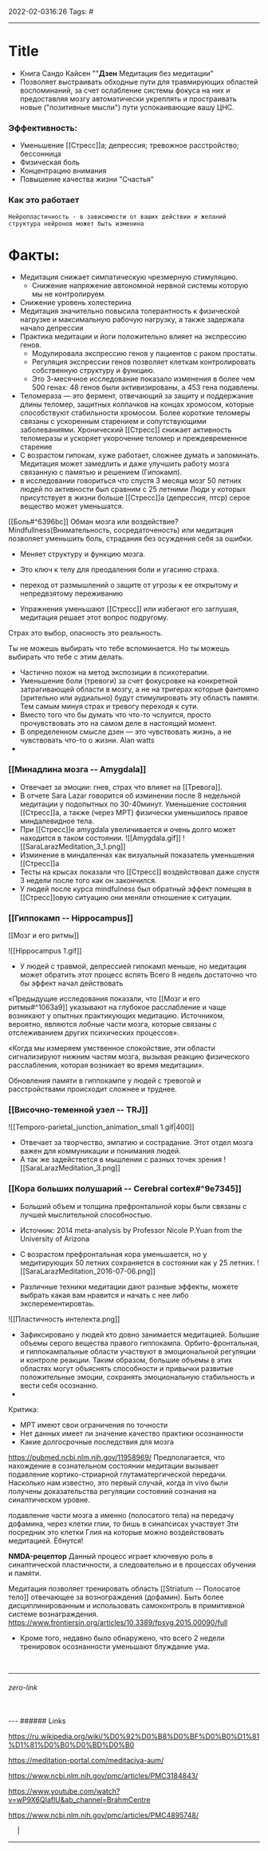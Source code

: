 2022-02-0316:26
Tags: #

---
# Title
- Книга Сандо Кайсен ""**Дзен** Медитация без медитации"
- Позволяет выстраивать обходные пути для травмирующих областей воспоминаний, за счет ослабление системы фокуса на них и предоставляя мозгу автоматически укреплять и простраивать новые ("позитивные мысли") пути успокаивающие вашу ЦНС. 



### Эффективность:
- Уменьшение [[Стресс]]а; депрессия; тревожное расстройство; бессонница
- Физическая боль
- Концентрацию внимания
- Повышение качества жизни "Счастья"

### Как это работает
`Нейропластичность - в зависимости от ваших действии и желаний структура нейронов может быть изменина`

# Факты:
- Медитация снижает симпатическую чрезмерную стимуляцию. 
	- Снижение напряжение автономной нервной системы которую мы не контролируем.
- Снижение уровень холестерина
- Медитация значительно повысила толерантность к физической нагрузке и максимальную рабочую нагрузку, а также задержала начало депрессии
- Практика медитации и йоги положительно влияет на экспрессию генов. 
	- Модулировала экспрессию генов у пациентов с раком простаты.
	- Регуляция экспрессии генов позволяет клеткам контролировать собственную структуру и функцию.
	- Это 3-месячное исследование показало изменения в более чем 500 генах: 48 генов были активизированы, а 453 гена подавлены.
- Теломераза — это фермент, отвечающий за защиту и поддержание длины теломер, защитных колпачков на концах хромосом, которые способствуют стабильности хромосом. Более короткие теломеры связаны с ускоренным старением и сопутствующими заболеваниями. Хронический [[Стресс]] снижает активность теломеразы и ускоряет укорочение теломер и преждевременное старение
- С возрастом гипокам, хуже работает, сложнее думать и запоминать. Медитация может замедлить и даже улучшить работу мозга связанную с памятью и решением (Гипокамп).
- в исследовании говориться что спустя 3 месяца мозг 50 летних людей по активности был сравним с 25 летними Люди у которых присутствует в жизни больше [[Стресс]]а (депрессия, птср) серое вещество может уменьшатся. 

[[Боль#^6396bc]] Обман мозга или воздействие?
Mindfullness(Внимательность, сосредаточеность) или медитация позволяет уменьшить боль, страдания без осуждения себя за ошибки.

- Меняет структуру и функцию мозга.

- Это ключ к телу для преодаления боли и угасиню страха.

- переход от размышлений о защите от угрозы к ее открытому и непредвзятому переживанию

- Упражнения уменьшают [[Стресс]] или избегают его заглушая, медитация решает этот вопрос подругому.

Страх это выбор, опасность это реальность.

Ты не можешь выбирать что тебе вспоминается. Но ты можешь выбирать что тебе с этим делать. 


- Частично похож на метод экспозиции в психотерапии.
- Уменьшение боли (тревоги) за счет фокусровке на конкретной затрагивающей области в мозгу, а не на тригерах которые фантомно (зрительно или аудиально) будут стимулировать эту область памяти. Тем самым минуя страх и тревогу переходя к сути.
- Вместо того что бы думать что что-то чслуится, просто прочувствовать это на самом деле в настоящий момент.
- В определенном смысле дзен — это чувствовать жизнь, а не чувствовать что-то о жизни. Alan watts
- 

### [[Минадлина мозга -- Amygdala]]
- Отвечает за эмоции: гнев, страх что влияет на [[Тревога]].
- В отчете Sara Lazar говорится об изминении после 8 недельной медитации у подопытных по 30-40минут. Уменьшение состояния [[Стресс]]а, а также (через МРТ) физически уменьшилось правое миндалевидное тела.
- При [[Стресс]]е amygdala увеличивается и очень долго может находится в таком состоянии. 
![[Amygdala.gif]]
![[SaraLarazMeditation_3_1.png]]
- Изминение в миндаленнах как визуальный показатель уменьшения [[Стресс]]а
- Тесты на крысах показали что [[Стресс]] воздействовал даже спустя 3 недели после того как он закончился. 
- У людей после курса mindfulness был обратный эффект помещяя в [[Стресс]]овую ситуацию они меняли отношение к ситуации. 


### [[Гиппокамп -- Hippocampus]]
[[Мозг и его ритмы]]

![[Hippocampus 1.gif]]
- У людей с травмой, депрессией гипокамп меньше, но медитация может обратить этот процесс вспять
Всего 8 недель достаточно что бы эффект начал действовать

«Предыдущие исследования показали, что [[Мозг и его ритмы#^1063a9]] указывают на глубокое расслабление и чаще возникают у опытных практикующих медитацию. Источником, вероятно, являются лобные части мозга, которые связаны с отслеживанием других психических процессов».  
  
«Когда мы измеряем умственное спокойствие, эти области сигнализируют нижним частям мозга, вызывая реакцию физического расслабления, которая возникает во время медитации».

Обновления памяти в гиппокампе у людей с тревогой и расстройствами происходит сложнее и труднее. 

### [[Височно-теменной узел -- TRJ]]
![[Temporo-parietal_junction_animation_small 1.gif|400]]
- Отвечает за творчество, эмпатию и сострадание. Этот отдел мозга важен для коммуникации и понимания людей.
- А так же задействется в мышлении с разных точек зрения
![[SaraLarazMeditation_3.png]]

### [[Кора больших полушарий -- Cerebral cortex#^9e7345]]
- Больший объем и толщина префронтальной коры были связаны с лучшей мыслительной способностью.
- Источник: 2014 meta-analysis by Professor Nicole P.Yuan from the University of Arizona
- С возрастом префронтальная кора уменьшается, но у медитирующих 50 летних сохраняется в состоянии как у 25 летних. 
![[SaraLarazMeditation_2016-07-06.png]]

- Различные техники медитации дают разнвые эффекты,  можете выбрать какая вам нравится и начать с нее либо эксперементировтаь.

![[Пластичность интелекта.png]]

- Зафиксировано у людей кто довно занимается медитацией. Большие объемы серого вещества правого гиппокампа. Орбито-фронтальная, и гиппокампальные области участвуют в эмоциональной регуляции и контроле реакции. Таким образом, большие объемы в этих областях могут объяснять способности и привычки развитые положительные эмоции, сохранять эмоциональную стабильность и вести себя осознанно.
-  
Критика:
- МРТ имеют свои ограничения по точности
- Нет данных имеет ли значение качество практики осознанности
- Какие долгосрочные последствия для мозга

https://pubmed.ncbi.nlm.nih.gov/11958969/
Предполагается, что нахождение в сознательном состоянии медитации вызывает подавление кортико-стриарной глутаматергической передачи. Насколько нам известно, это первый случай, когда in vivo были получены доказательства регуляции состояний сознания на синаптическом уровне.

подавление части мозга а именно (полосатого тела) на передачу дофамина, через клетки глии, то бишь в синапсисах участвует 3ти посредник это клетки Глия на которые можно воздействовать медитацией. Ёбнутся!  

**NMDA-рецептор**
Данный процесс играет ключевую роль в синаптической пластичности, а следовательно и в процессах обучения и памяти. 

Медитация позволяет тренировать область [[Striatum -- Полосатое тело]] отвечающее за вознограждения (дофамин). Быть более дисциплинированным и использовать самоконтроль в примитивной системе вознаграждения. 
https://www.frontiersin.org/articles/10.3389/fpsyg.2015.00090/full
- Кроме того, недавно было обнаружено, что всего 2 недели тренировок осознанности уменьшают блуждание ума. 

</br>


---
###### zero-link </br>

</br>
---
###### Links </br>

https://ru.wikipedia.org/wiki/%D0%92%D0%B8%D0%BF%D0%B0%D1%81%D1%81%D0%B0%D0%BD%D0%B0

https://meditation-portal.com/meditaciya-aum/

https://www.ncbi.nlm.nih.gov/pmc/articles/PMC3184843/

https://www.youtube.com/watch?v=wP9X6QIaflU&ab_channel=BrahmCentre

https://www.ncbi.nlm.nih.gov/pmc/articles/PMC4895748/

 &emsp; | &emsp; 


---